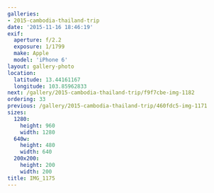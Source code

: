 ```yaml
---
galleries:
- 2015-cambodia-thailand-trip
date: '2015-11-16 18:46:19'
exif:
  aperture: f/2.2
  exposure: 1/1799
  make: Apple
  model: 'iPhone 6'
layout: gallery-photo
location:
  latitude: 13.44161167
  longitude: 103.85962833
next: /gallery/2015-cambodia-thailand-trip/f9f7cbe-img-1182
ordering: 33
previous: /gallery/2015-cambodia-thailand-trip/460fdc5-img-1171
sizes:
  1280:
    height: 960
    width: 1280
  640w:
    height: 480
    width: 640
  200x200:
    height: 200
    width: 200
title: IMG_1175
---
```

